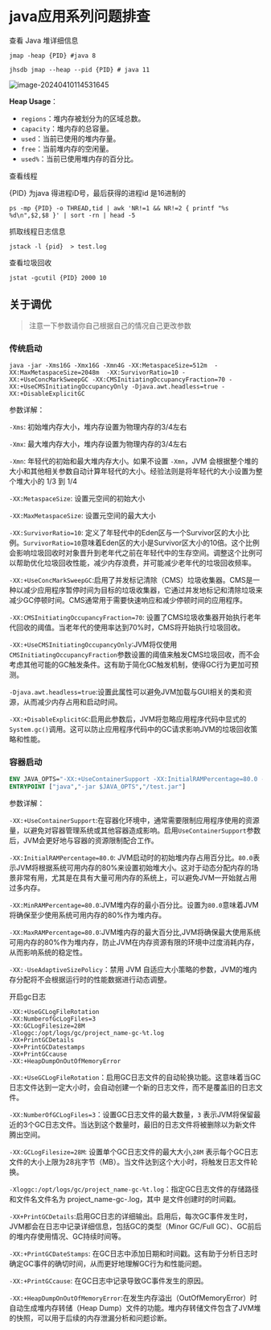 # java应用系列问题排查

查看  Java 堆详细信息

```shell
jmap -heap {PID} #java 8
```

```shell
jhsdb jmap --heap --pid {PID} # java 11
```

![image-20240410114531645](E:\笔记\linux\images\image-20240410114531645.png)

**Heap Usage**：

- `regions`：堆内存被划分为的区域总数。
- `capacity`：堆内存的总容量。
- `used`：当前已使用的堆内存量。
- `free`：当前堆内存的空闲量。
- `used%`：当前已使用堆内存的百分比。



查看线程

{PID} 为java 得进程iD号，最后获得的进程id 是16进制的

```shell
ps -mp {PID} -o THREAD,tid | awk 'NR!=1 && NR!=2 { printf "%s %d\n",$2,$8 }' | sort -rn | head -5
```

抓取线程日志信息

```shell
jstack -l {pid}  > test.log 
```

查看垃圾回收

```shell
jstat -gcutil {PID} 2000 10
```

## 关于调优

> 注意一下参数请你自己根据自己的情况自己更改参数

### 传统启动

```shell
java -jar -Xms16G -Xmx16G -Xmn4G -XX:MetaspaceSize=512m  -XX:MaxMetaspaceSize=2048m  -XX:SurvivorRatio=10 -XX:+UseConcMarkSweepGC -XX:CMSInitiatingOccupancyFraction=70 -XX:+UseCMSInitiatingOccupancyOnly -Djava.awt.headless=true -XX:+DisableExplicitGC
```

参数详解：

`-Xms`: 初始堆内存大小，堆内存设置为物理内存的3/4左右

`-Xmx`: 最大堆内存大小，堆内存设置为物理内存的3/4左右

`-Xmn`: 年轻代的初始和最大堆内存大小。如果不设置 `-Xmn`，JVM 会根据整个堆的大小和其他相关参数自动计算年轻代的大小。经验法则是将年轻代的大小设置为整个堆大小的 1/3 到 1/4

`-XX:MetaspaceSize`: 设置元空间的初始大小

`-XX:MaxMetaspaceSize`: 设置元空间的最大大小

`-XX:SurvivorRatio=10`: 定义了年轻代中的Eden区与一个Survivor区的大小比例。`SurvivorRatio=10`意味着Eden区的大小是Survivor区大小的10倍。这个比例会影响垃圾回收时对象晋升到老年代之前在年轻代中的生存空间。调整这个比例可以帮助优化垃圾回收性能，减少内存浪费，并可能减少老年代的垃圾回收频率。

`-XX:+UseConcMarkSweepGC`:启用了并发标记清除（CMS）垃圾收集器。CMS是一种以减少应用程序暂停时间为目标的垃圾收集器，它通过并发地标记和清除垃圾来减少GC停顿时间。CMS通常用于需要快速响应和减少停顿时间的应用程序。

`-XX:CMSInitiatingOccupancyFraction=70`: 设置了CMS垃圾收集器开始执行老年代回收的阈值。当老年代的使用率达到70%时，CMS将开始执行垃圾回收。

`-XX:+UseCMSInitiatingOccupancyOnly`:JVM将仅使用`CMSInitiatingOccupancyFraction`参数设置的阈值来触发CMS垃圾回收，而不会考虑其他可能的GC触发条件。这有助于简化GC触发机制，使得GC行为更加可预测。

`-Djava.awt.headless=true`:设置此属性可以避免JVM加载与GUI相关的类和资源，从而减少内存占用和启动时间。

`-XX:+DisableExplicitGC`:启用此参数后，JVM将忽略应用程序代码中显式的`System.gc()`调用。这可以防止应用程序代码中的GC请求影响JVM的垃圾回收策略和性能。

### 容器启动

```dockerfile
ENV JAVA_OPTS="-XX:+UseContainerSupport -XX:InitialRAMPercentage=80.0 -XX:MinRAMPercentage=80.0 -XX:MaxRAMPercentage=80.0 -XX:-UseAdaptiveSizePolicy"
ENTRYPOINT ["java","-jar $JAVA_OPTS","/test.jar"]
```

参数详解：

`-XX:+UseContainerSupport`:在容器化环境中，通常需要限制应用程序使用的资源量，以避免对容器管理系统或其他容器造成影响。启用`UseContainerSupport`参数后，JVM会更好地与容器的资源限制配合工作。

`-XX:InitialRAMPercentage=80.0`: JVM启动时的初始堆内存占用百分比。`80.0`表示JVM将根据系统可用内存的80%来设置初始堆大小。这对于动态分配内存的场景非常有用，尤其是在具有大量可用内存的系统上，可以避免JVM一开始就占用过多内存。

`-XX:MinRAMPercentage=80.0`:JVM堆内存的最小百分比。设置为`80.0`意味着JVM将确保至少使用系统可用内存的80%作为堆内存。

`-XX:MaxRAMPercentage=80.0`:JVM堆内存的最大百分比,JVM将确保最大使用系统可用内存的80%作为堆内存，防止JVM在内存资源有限的环境中过度消耗内存，从而影响系统的稳定性。

`-XX:-UseAdaptiveSizePolicy`：禁用 JVM 自适应大小策略的参数，JVM的堆内存分配将不会根据运行时的性能数据进行动态调整。



开启gc日志

```
-XX:+UseGCLogFileRotation
-XX:NumberofGcLogFiles=3
-XX:GCLogFilesize=28M
-Xloggc:/opt/logs/gc/project_name-gc-%t.log
-XX+PrintGCDetails
-XX+PrintGCDatestamps
-XX+PrintGCcause
-XX:+HeapDumpOnOutOfMemoryError
```

`-XX:+UseGCLogFileRotation`：启用GC日志文件的自动轮换功能。这意味着当GC日志文件达到一定大小时，会自动创建一个新的日志文件，而不是覆盖旧的日志文件。

`-XX:NumberOfGCLogFiles=3`：设置GC日志文件的最大数量，`3` 表示JVM将保留最近的3个GC日志文件。当达到这个数量时，最旧的日志文件将被删除以为新文件腾出空间。

`-XX:GCLogFilesize=28M`: 设置单个GC日志文件的最大大小,`28M` 表示每个GC日志文件的大小上限为28兆字节（MB）。当文件达到这个大小时，将触发日志文件轮换。

`-Xloggc:/opt/logs/gc/project_name-gc-%t.log`：指定GC日志文件的存储路径和文件名文件名为 project_name-gc-<timestamp>.log，其中 <timestamp> 是文件创建时的时间戳。

`-XX+PrintGCDetails`:启用GC日志的详细输出。启用后，每次GC事件发生时，JVM都会在日志中记录详细信息，包括GC的类型（Minor GC/Full GC）、GC前后的堆内存使用情况、GC持续时间等。

`-XX:+PrintGCDateStamps`: 在GC日志中添加日期和时间戳。这有助于分析日志时确定GC事件的确切时间，从而更好地理解GC行为和性能问题。

`-XX:+PrintGCcause`: 在GC日志中记录导致GC事件发生的原因。

`-XX:+HeapDumpOnOutOfMemoryError`:在发生内存溢出（OutOfMemoryError）时自动生成堆内存转储（Heap Dump）文件的功能。堆内存转储文件包含了JVM堆的快照，可以用于后续的内存泄漏分析和问题诊断。
